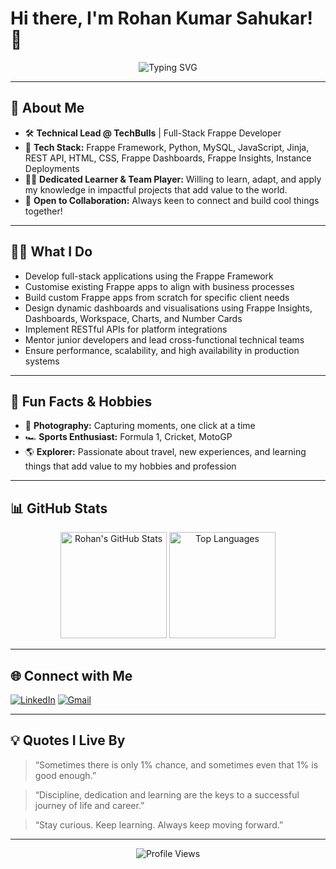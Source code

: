 <!-- Banner or Greeting -->
<h1 align="centre">Hi there, I'm Rohan Kumar Sahukar! 👋</h1>
<p align="center">
  <img src="https://readme-typing-svg.demolab.com?font=Fira+Code&pause=1000&color=F7A41D&center=true&vCenter=true&width=600&lines=Tech+Lead+at+TechBulls;Frappe+Full-Stack+Developer;Unstoppable+Learner+%F0%9F%9A%80;Team+Player;Formula+1+Enthusiast;Photographer" alt="Typing SVG" />
</p>

---

## 🚀 About Me

- 🛠️ **Technical Lead @ TechBulls** | Full-Stack Frappe Developer
- 🌱 **Tech Stack:** Frappe Framework, Python, MySQL, JavaScript, Jinja, REST API, HTML, CSS, Frappe Dashboards, Frappe Insights, Instance Deployments
- 👨‍💻 **Dedicated Learner & Team Player:** Willing to learn, adapt, and apply my knowledge in impactful projects that add value to the world.
- 🤝 **Open to Collaboration:** Always keen to connect and build cool things together!

---

## 👨‍💻 What I Do
- Develop full-stack applications using the Frappe Framework
- Customise existing Frappe apps to align with business processes
- Build custom Frappe apps from scratch for specific client needs
- Design dynamic dashboards and visualisations using Frappe Insights, Dashboards, Workspace, Charts, and Number Cards
- Implement RESTful APIs for platform integrations
- Mentor junior developers and lead cross-functional technical teams
- Ensure performance, scalability, and high availability in production systems

---

## 🎯 Fun Facts & Hobbies

- 📸 **Photography:** Capturing moments, one click at a time
- 🏎️ **Sports Enthusiast:** Formula 1, Cricket, MotoGP
- 🌎 **Explorer:** Passionate about travel, new experiences, and learning things that add value to my hobbies and profession

---


## 📊 GitHub Stats

<p align="center">
  <img src="https://github-readme-stats.vercel.app/api?username=RohanRks23&show_icons=true&theme=radical" alt="Rohan's GitHub Stats" height="170"/>
  <img src="https://github-readme-stats.vercel.app/api/top-langs/?username=RohanRks23&theme=radical&layout=compact" alt="Top Languages" height="170"/>
</p>

---

## 🌐 Connect with Me

[![LinkedIn](https://img.shields.io/badge/LinkedIn-blue?logo=linkedin&logoColor=white)](https://www.linkedin.com/in/rohan-kumar-sahukar-a8485a175)
[![Gmail](https://img.shields.io/badge/Email-rohanksahukar%40gmail.com-red?logo=gmail&logoColor=white)](mailto:rohanksahukar@gmail.com)

---


## 💡 Quotes I Live By
> “Sometimes there is only 1% chance, and sometimes even that 1% is good enough.”

> “Discipline, dedication and learning are the keys to a successful journey of life and career.”

> “Stay curious. Keep learning. Always keep moving forward.”

---

<p align="center">
  <img src="https://komarev.com/ghpvc/?username=RohanRks23&label=Profile+Views&color=blue" alt="Profile Views"/>
</p>

